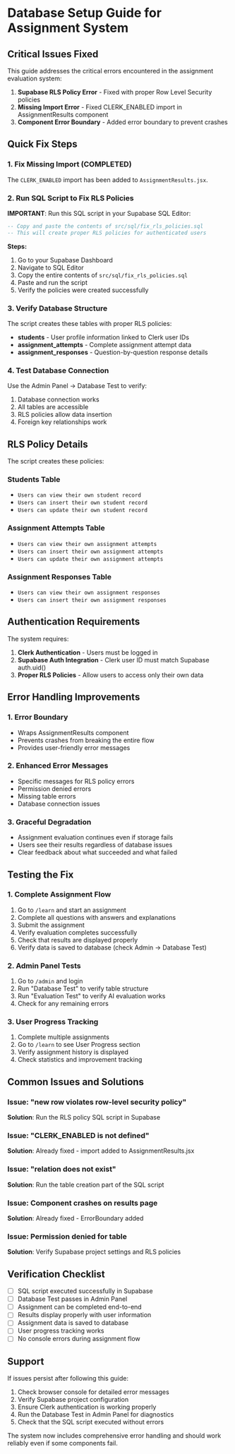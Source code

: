 # Database Setup Guide for Assignment System

## Critical Issues Fixed

This guide addresses the critical errors encountered in the assignment evaluation system:

1. **Supabase RLS Policy Error** - Fixed with proper Row Level Security policies
2. **Missing Import Error** - Fixed CLERK_ENABLED import in AssignmentResults component
3. **Component Error Boundary** - Added error boundary to prevent crashes

## Quick Fix Steps

### 1. Fix Missing Import (COMPLETED)
The `CLERK_ENABLED` import has been added to `AssignmentResults.jsx`.

### 2. Run SQL Script to Fix RLS Policies

**IMPORTANT**: Run this SQL script in your Supabase SQL Editor:

```sql
-- Copy and paste the contents of src/sql/fix_rls_policies.sql
-- This will create proper RLS policies for authenticated users
```

**Steps:**
1. Go to your Supabase Dashboard
2. Navigate to SQL Editor
3. Copy the entire contents of `src/sql/fix_rls_policies.sql`
4. Paste and run the script
5. Verify the policies were created successfully

### 3. Verify Database Structure

The script creates these tables with proper RLS policies:

- **students** - User profile information linked to Clerk user IDs
- **assignment_attempts** - Complete assignment attempt data
- **assignment_responses** - Question-by-question response details

### 4. Test Database Connection

Use the Admin Panel → Database Test to verify:
1. Database connection works
2. All tables are accessible
3. RLS policies allow data insertion
4. Foreign key relationships work

## RLS Policy Details

The script creates these policies:

### Students Table
- `Users can view their own student record`
- `Users can insert their own student record`
- `Users can update their own student record`

### Assignment Attempts Table
- `Users can view their own assignment attempts`
- `Users can insert their own assignment attempts`
- `Users can update their own assignment attempts`

### Assignment Responses Table
- `Users can view their own assignment responses`
- `Users can insert their own assignment responses`

## Authentication Requirements

The system requires:
1. **Clerk Authentication** - Users must be logged in
2. **Supabase Auth Integration** - Clerk user ID must match Supabase auth.uid()
3. **Proper RLS Policies** - Allow users to access only their own data

## Error Handling Improvements

### 1. Error Boundary
- Wraps AssignmentResults component
- Prevents crashes from breaking the entire flow
- Provides user-friendly error messages

### 2. Enhanced Error Messages
- Specific messages for RLS policy errors
- Permission denied errors
- Missing table errors
- Database connection issues

### 3. Graceful Degradation
- Assignment evaluation continues even if storage fails
- Users see their results regardless of database issues
- Clear feedback about what succeeded and what failed

## Testing the Fix

### 1. Complete Assignment Flow
1. Go to `/learn` and start an assignment
2. Complete all questions with answers and explanations
3. Submit the assignment
4. Verify evaluation completes successfully
5. Check that results are displayed properly
6. Verify data is saved to database (check Admin → Database Test)

### 2. Admin Panel Tests
1. Go to `/admin` and login
2. Run "Database Test" to verify table structure
3. Run "Evaluation Test" to verify AI evaluation works
4. Check for any remaining errors

### 3. User Progress Tracking
1. Complete multiple assignments
2. Go to `/learn` to see User Progress section
3. Verify assignment history is displayed
4. Check statistics and improvement tracking

## Common Issues and Solutions

### Issue: "new row violates row-level security policy"
**Solution**: Run the RLS policy SQL script in Supabase

### Issue: "CLERK_ENABLED is not defined"
**Solution**: Already fixed - import added to AssignmentResults.jsx

### Issue: "relation does not exist"
**Solution**: Run the table creation part of the SQL script

### Issue: Component crashes on results page
**Solution**: Already fixed - ErrorBoundary added

### Issue: Permission denied for table
**Solution**: Verify Supabase project settings and RLS policies

## Verification Checklist

- [ ] SQL script executed successfully in Supabase
- [ ] Database Test passes in Admin Panel
- [ ] Assignment can be completed end-to-end
- [ ] Results display properly with user information
- [ ] Assignment data is saved to database
- [ ] User progress tracking works
- [ ] No console errors during assignment flow

## Support

If issues persist after following this guide:

1. Check browser console for detailed error messages
2. Verify Supabase project configuration
3. Ensure Clerk authentication is working properly
4. Run the Database Test in Admin Panel for diagnostics
5. Check that the SQL script executed without errors

The system now includes comprehensive error handling and should work reliably even if some components fail.
